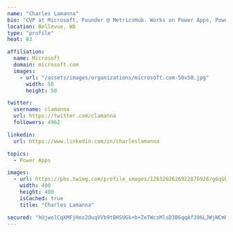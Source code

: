 ```yaml
---
name: "Charles Lamanna"
bio: "CVP at Microsoft, Founder @ MetricsHub. Works on Power Apps, Power Automate, Power Virtual Agent, Common Data Service and Dynamics 365."
location: Bellevue, WA
type: "profile"
heat: 83

affiliation:
  name: Microsoft
  domain: microsoft.com
  images:
    - url: "/assets/images/organizations/microsoft.com-50x50.jpg"
      width: 50
      height: 50

twitter:
  username: clamanna
  url: https://twitter.com/clamanna
  followers: 4962

linkedin:
  url: https://www.linkedin.com/in/charleslamanna

topics:
  - Power Apps

images:
  - url: https://pbs.twimg.com/profile_images/1263202626922876928/g6qGbHZ-_400x400.jpg
    width: 400
    height: 400
    isCached: true
    title: "Charles Lamanna"

secured: "hUjwolCqXMFjHos2OuqVVb9tBHSUGk+b+ZeTWcsMlsD3B6qqAf396LJWjNCmRS4/+MNlSUglgJctE8MvBxlOw1UEXq5+b7uCYG1MObQ4mqOQUcgNfahp8MV+qUovAj1i2UdlunJHLTf3wbeh4p88ihuAcLEJJSpW1VtV/ReKfbTKqE8foZFfGzAIhThlEc6BYqp8o14uLe9XH/HOyKzJfvsU+iHwQDkY5946PohYxx5R/4ve+I3TzF2nr7kf8/rGPTYpVwWlcZIBGXls3box8iHjl58L0JGZdSlN4O0j57pU/+bxUJ31IcElDAAHPd3+0f5o0JNeBbjwbA2rkezI8GkFEowyYAPe0H38tpe4w+6KHBVI/kWN38gSExpiTBhCgSxCC7eI5U5obHWomuqHWveUb+LKHanYDuxrMDRoxjk=;Ewt5r2H1a0WPgVIZux5s6w=="
---
```


